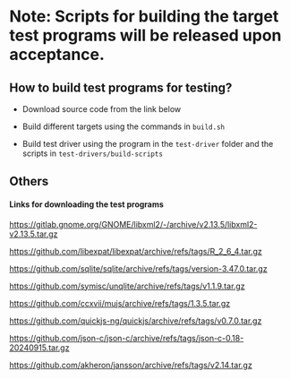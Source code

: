 # Note: Scripts for building the target test programs will be released upon acceptance.

## How to build test programs for testing?

* Download source code from the link below

* Build different targets using the commands in `build.sh`

* Build test driver using the program in the `test-driver` folder and the scripts in `test-drivers/build-scripts`

## Others

#### Links for downloading the test programs

https://gitlab.gnome.org/GNOME/libxml2/-/archive/v2.13.5/libxml2-v2.13.5.tar.gz

https://github.com/libexpat/libexpat/archive/refs/tags/R_2_6_4.tar.gz

https://github.com/sqlite/sqlite/archive/refs/tags/version-3.47.0.tar.gz

https://github.com/symisc/unqlite/archive/refs/tags/v1.1.9.tar.gz

https://github.com/ccxvii/mujs/archive/refs/tags/1.3.5.tar.gz

https://github.com/quickjs-ng/quickjs/archive/refs/tags/v0.7.0.tar.gz

https://github.com/json-c/json-c/archive/refs/tags/json-c-0.18-20240915.tar.gz

https://github.com/akheron/jansson/archive/refs/tags/v2.14.tar.gz



